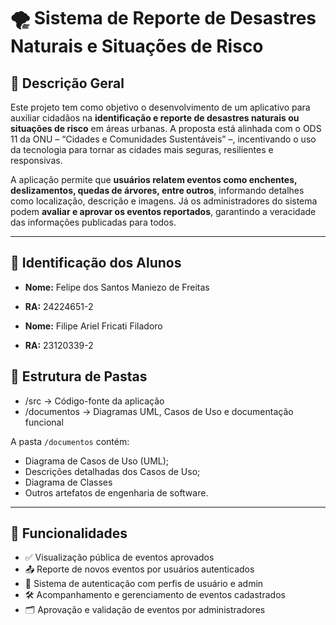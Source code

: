 # 🌪️ Sistema de Reporte de Desastres Naturais e Situações de Risco

## 📘 Descrição Geral

Este projeto tem como objetivo o desenvolvimento de um aplicativo para auxiliar cidadãos na **identificação e reporte de desastres naturais ou situações de risco** em áreas urbanas. A proposta está alinhada com o ODS 11 da ONU – “Cidades e Comunidades Sustentáveis” –, incentivando o uso da tecnologia para tornar as cidades mais seguras, resilientes e responsivas.

A aplicação permite que **usuários relatem eventos como enchentes, deslizamentos, quedas de árvores, entre outros**, informando detalhes como localização, descrição e imagens. Já os administradores do sistema podem **avaliar e aprovar os eventos reportados**, garantindo a veracidade das informações publicadas para todos.

---

## 👤 Identificação dos Alunos

- **Nome:** Felipe dos Santos Maniezo de Freitas
- **RA:** 24224651-2

- **Nome:** Filipe Ariel Fricati Filadoro
- **RA:** 23120339-2

## 📂 Estrutura de Pastas

- /src → Código-fonte da aplicação
- /documentos → Diagramas UML, Casos de Uso e documentação funcional

A pasta `/documentos` contém:
- Diagrama de Casos de Uso (UML);
- Descrições detalhadas dos Casos de Uso;
- Diagrama de Classes
- Outros artefatos de engenharia de software.

---

## 👥 Funcionalidades

- ✅ Visualização pública de eventos aprovados
- 📤 Reporte de novos eventos por usuários autenticados
- 🔐 Sistema de autenticação com perfis de usuário e admin
- 🛠️ Acompanhamento e gerenciamento de eventos cadastrados
- 🗂️ Aprovação e validação de eventos por administradores